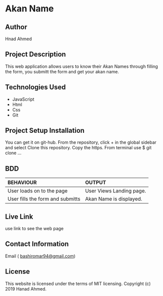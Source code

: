 # Akan Name

## Author
Hnad Ahmed 
## Project Description
This web application allows users to know their Akan Names through filling the form, you submitt the form and get your akan name.
## Technologies Used
* JavaScript
* Html
* Css
* Git
## Project Setup Installation  
You can get it on git-hub. From the repository, click + in the global sidebar and select Clone this repository. Copy the https. From terminal use $ git clone ...
## BDD     
| BEHAVIOUR | OUTPUT|
|:------------------|:-----------|
| User loads on to the page  |  User Views Landing page. |
| User fills the form and submitts | Akan Name is displayed.  |
## Live Link
use link to see the web page
## Contact Information
Email ( bashiromar94@gmail.com)
## License
This website is licensed under the terms of MIT licensing. Copyright (c) 2019 Hanad Ahmed.

